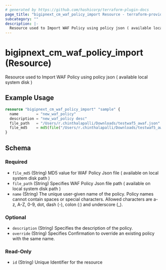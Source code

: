 ```yaml
---
# generated by https://github.com/hashicorp/terraform-plugin-docs
page_title: "bigipnext_cm_waf_policy_import Resource - terraform-provider-bigipnext"
subcategory: ""
description: |-
  Resource used to Import WAF Policy using policy json ( available local system disk )
---
```


# bigipnext_cm_waf_policy_import (Resource)

Resource used to Import WAF Policy using policy json ( available local system disk )

## Example Usage

```terraform
resource "bigipnext_cm_waf_policy_import" "sample" {
  name        = "new_waf_policy"
  description = "new_waf_policy desc"
  file_path   = "/Users/r.chinthalapalli/Downloads/testwaf5_awaf.json"
  file_md5    = md5(file("/Users/r.chinthalapalli/Downloads/testwaf5_awaf.json"))
}
```

<!-- schema generated by tfplugindocs -->
## Schema

### Required

- `file_md5` (String) MD5 value for WAF Policy Json file ( available on local system disk path )
- `file_path` (String) Specifies WAF Policy Json file path ( available on local system disk path )
- `name` (String) The unique user-given name of the policy. Policy names cannot contain spaces or special characters. Allowed characters are a-z, A-Z, 0-9, dot, dash (-), colon (:) and underscore (_).

### Optional

- `description` (String) Specifies the description of the policy.
- `override` (String) Specifies Confirmation to override an existing policy with the same name.

### Read-Only

- `id` (String) Unique Identifier for the resource

